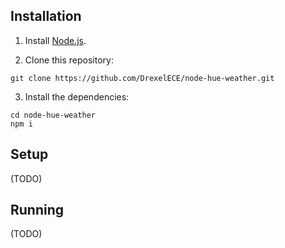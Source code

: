 ## Installation

1. Install [Node.js](https://nodejs.org/en/).

2. Clone this repository:

```
git clone https://github.com/DrexelECE/node-hue-weather.git
```

3. Install the dependencies:

```
cd node-hue-weather
npm i
```

## Setup

(TODO)

## Running

(TODO)
